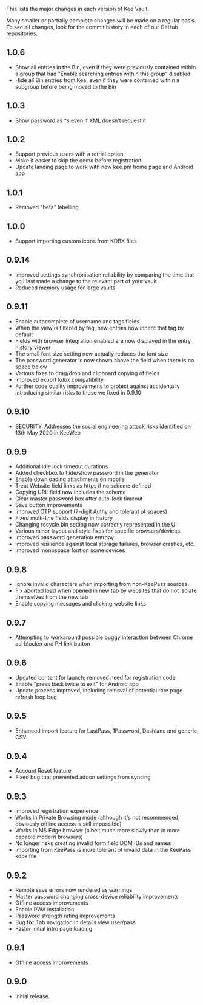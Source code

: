 This lists the major changes in each version of Kee Vault.

Many smaller or partially complete changes will be made on a regular basis. To see all changes, look for the commit history in each of our GitHub repositories.

## 1.0.6

* Show all entries in the Bin, even if they were previously contained within a group that had "Enable searching entries within this group" disabled
* Hide all Bin entries from Kee, even if they were contained within a subgroup before being moved to the Bin

## 1.0.3

* Show password as *s even if XML doesn't request it

## 1.0.2

* Support previous users with a retrial option
* Make it easier to skip the demo before registration
* Update landing page to work with new kee.pm home page and Android app

## 1.0.1

* Removed "beta" labelling

## 1.0.0

* Support importing custom icons from KDBX files

## 0.9.14

* Improved settings synchronisation reliability by comparing the time that you last made a change to the relevant part of your vault
* Reduced memory usage for large vaults

## 0.9.11

* Enable autocomplete of username and tags fields
* When the view is filtered by tag, new entries now inherit that tag by default
* Fields with browser integration enabled are now displayed in the entry history viewer
* The small font size setting now actually reduces the font size
* The password generator is now shown above the field when there is no space below
* Various fixes to drag/drop and clipboard copying of fields
* Improved export kdbx compatibility
* Further code quality improvements to protect against accidentally introducing similar risks to those we fixed in 0.9.10

## 0.9.10

* SECURITY: Addresses the social engineering attack risks identified on 13th May 2020 in KeeWeb

## 0.9.9

* Additional idle lock timeout durations
* Added checkbox to hide/show password in the generator
* Enable downloading attachments on mobile
* Treat Website field links as https if no scheme defined
* Copying URL field now includes the scheme
* Clear master password box after auto-lock timeout
* Save button improvements
* Improved OTP support (7-digit Authy and tolerant of spaces)
* Fixed multi-line fields display in history
* Changing recycle bin setting now correctly represented in the UI
* Various minor layout and style fixes for specific browsers/devices
* Improved password generation entropy
* Improved resilience against local storage failures, browser crashes, etc.
* Improved monospace font on some devices

## 0.9.8

* Ignore invalid characters when importing from non-KeePass sources
* Fix aborted load when opened in new tab by websites that do not isolate themselves from the new tab
* Enable copying messages and clicking website links

## 0.9.7

* Attempting to workaround possible buggy interaction between Chrome ad-blocker and PH link button

## 0.9.6

* Updated content for launch; removed need for registration code
* Enable "press back twice to exit" for Android app
* Update process improved, including removal of potential rare page refresh loop bug

## 0.9.5

* Enhanced import feature for LastPass, 1Password, Dashlane and generic CSV

## 0.9.4

* Account Reset feature
* Fixed bug that prevented addon settings from syncing

## 0.9.3

* Improved registration experience
* Works in Private Browsing mode (although it's not recommended; obviously offline access is still impossible)
* Works in MS Edge browser (albeit much more slowly than in more capable modern browsers)
* No longer risks creating invalid form field DOM IDs and names
* Importing from KeePass is more tolerant of invalid data in the KeePass kdbx file

## 0.9.2

* Remote save errors now rendered as warnings
* Master password changing cross-device reliability improvements
* Offline access improvements
* Enable PWA installation
* Password strength rating improvements
* Bug fix: Tab navigation in details view user/pass
* Faster initial intro page loading

## 0.9.1

* Offline access improvements

## 0.9.0

* Initial release.
